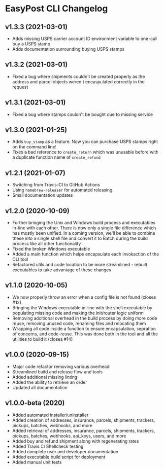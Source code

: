 # EasyPost CLI Changelog

## v1.3.3 (2021-03-01)

* Adds missing USPS carrier account ID environment variable to one-call buy a USPS stamp
* Adds documentation surrounding buying USPS stamps

## v1.3.2 (2021-03-01)

* Fixed a bug where shipments couldn't be created properly as the address and parcel objects weren't encaspulated correctly in the request

## v1.3.1 (2021-03-01)

* Fixed a bug where stamps couldn't be bought due to missing service

## v1.3.0 (2021-01-25)

* Adds `buy_stamp` as a feature. Now you can purchase USPS stamps right on the command line!
* Fixes a bad reference to `create_return` which was unusable before with a duplicate function name of `create_refund`

## v1.2.1 (2021-01-07)

* Switching from Travis-CI to GitHub Actions
* Using `homebrew-releaser` for automated releasing
* Small documentation updates

## v1.2.0 (2020-10-09)

* Further bringing the Unix and Windows build process and executables in-line with each other. There is now only a single file difference which has mostly been unified. In a coming version, we'll be able to combine these into a single shell file and convert it to Batch during the build process like all other functionality
* Fixed the broken Windows executable
* Added a main function which helps encapsulate each invokaction of the CLI tool
* Refactored utils and code location to be more streamlined - rebuilt executables to take advantage of these changes

## v1.1.0 (2020-10-05)

* We now properly throw an error when a config file is not found (closes #12)
* Bringing the Windows executable in-line with the shell executable by populating missing code and making the init/router logic uniform
* Removing additional overhead in the build process by doing more code reuse, removing unused code, renaming files and relocating them
* Wrapping all code inside a function to ensure encapsulation, sepration of concerns, and code-reuse. This was done both in the tool and all the utilities to build it (closes #14)

## v1.0.0 (2020-09-15)

* Major code refactor removing various overhead
* Streamlined build and release flow and tools
* Added additional missing linting
* Added the ability to retrieve an order
* Updated all documentation

## v1.0.0-beta (2020)
- Added automated installer/uninstaller
- Added creation of addresses, insurance, parcels, shipments, trackers, pickups, batches, webhooks, and more
- Added retrieval of addresses, insurance, parcels, shipments, trackers, pickups, batches, webhooks, api_keys, users, and more
- Added buy and refund shipment along with regenerating rates
- Added Travis CI Shellcheck testing
- Added complete user and developer documentation
- Added executable build script for deployment
- Added manual unit tests
